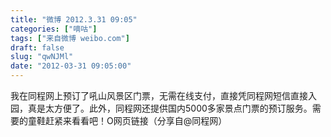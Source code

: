 ```yaml
---
title: "微博 2012.3.31 09:05"
categories: ["嘀咕"]
tags: ["来自微博 weibo.com"]
draft: false
slug: "qwNJMl"
date: "2012-03-31 09:05:00"
---
```


<p>我在同程网上预订了吼山风景区门票，无需在线支付，直接凭同程网短信直接入园，真是太方便了。此外，同程网还提供国内5000多家景点门票的预订服务。需要的童鞋赶紧来看看吧！O网页链接（分享自@同程网） ​​​​</p>
